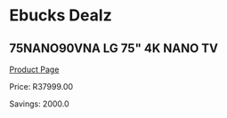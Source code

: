 
# Ebucks Dealz
## 75NANO90VNA LG 75" 4K NANO TV
[Product Page](https://www.ebucks.com/web/shop/productSelected.do?prodId=1059230540&catId=363628279)

Price: R37999.00

Savings: 2000.0


	